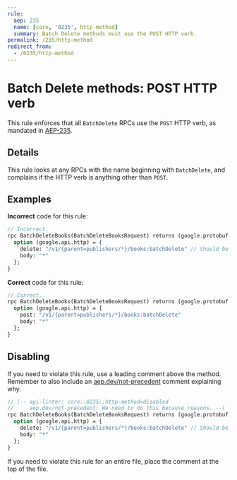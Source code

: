 ```yaml
---
rule:
  aep: 235
  name: [core, '0235', http-method]
  summary: Batch Delete methods must use the POST HTTP verb.
permalink: /235/http-method
redirect_from:
  - /0235/http-method
---
```


# Batch Delete methods: POST HTTP verb

This rule enforces that all `BatchDelete` RPCs use the `POST` HTTP verb, as
mandated in [AEP-235][].

## Details

This rule looks at any RPCs with the name beginning with `BatchDelete`, and
complains if the HTTP verb is anything other than `POST`.

## Examples

**Incorrect** code for this rule:

```proto
// Incorrect.
rpc BatchDeleteBooks(BatchDeleteBooksRequest) returns (google.protobuf.Empty) {
  option (google.api.http) = {
    delete: "/v1/{parent=publishers/*}/books:batchDelete" // Should be `post:`.
    body: "*"
  };
}
```

**Correct** code for this rule:

```proto
// Correct.
rpc BatchDeleteBooks(BatchDeleteBooksRequest) returns (google.protobuf.Empty) {
  option (google.api.http) = {
    post: "/v1/{parent=publishers/*}/books:batchDelete"
    body: "*"
  };
}
```

## Disabling

If you need to violate this rule, use a leading comment above the method.
Remember to also include an [aep.dev/not-precedent][] comment explaining why.

```proto
// (-- api-linter: core::0235::http-method=disabled
//     aep.dev/not-precedent: We need to do this because reasons. --)
rpc BatchDeleteBooks(BatchDeleteBooksRequest) returns (google.protobuf.Empty) {
  option (google.api.http) = {
    delete: "/v1/{parent=publishers/*}/books:batchDelete" // Should be `post:`.
    body: "*"
  };
}
```

If you need to violate this rule for an entire file, place the comment at the
top of the file.

[aep-235]: https://aep.dev/235
[aep.dev/not-precedent]: https://aep.dev/not-precedent
